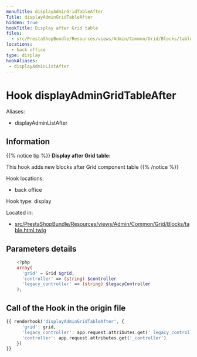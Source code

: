 ```yaml
---
menuTitle: displayAdminGridTableAfter
Title: displayAdminGridTableAfter
hidden: true
hookTitle: Display after Grid table
files:
  - src/PrestaShopBundle/Resources/views/Admin/Common/Grid/Blocks/table.html.twig
locations:
  - back office
type: display
hookAliases:
 - displayAdminListAfter
---
```


# Hook displayAdminGridTableAfter

Aliases: 
 - displayAdminListAfter



## Information

{{% notice tip %}}
**Display after Grid table:** 

This hook adds new blocks after Grid component table
{{% /notice %}}

Hook locations: 
  - back office

Hook type: display

Located in: 
  - [src/PrestaShopBundle/Resources/views/Admin/Common/Grid/Blocks/table.html.twig](https://github.com/PrestaShop/PrestaShop/blob/8.0.x/src/PrestaShopBundle/Resources/views/Admin/Common/Grid/Blocks/table.html.twig)

## Parameters details

```php
    <?php
    array(
      'grid' = Grid $grid,
      'controller' => (string) $controller
      'legacy_controller' => (string) $legacyController
    );
```

## Call of the Hook in the origin file

```php
{{ renderhook('displayAdminGridTableAfter', {
      'grid': grid,
      'legacy_controller': app.request.attributes.get('_legacy_controller'),
      'controller': app.request.attributes.get('_controller')
    })
}}
```